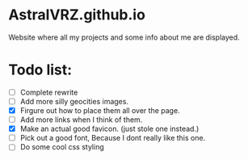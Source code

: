 # AstralVRZ.github.io
Website where all my projects and some info about me are displayed.

# Todo list:
- [ ] Complete rewrite
- [ ] Add more silly geocities images.
- [x] Firgure out how to place them all over the page.
- [ ] Add more links when I think of them.
- [x] Make an actual good favicon. (just stole one instead.)
- [ ] Pick out a good font, Because I dont really like this one.
- [ ] Do some cool css styling
